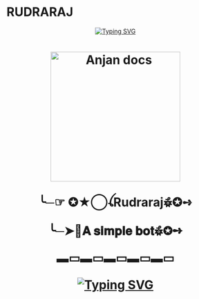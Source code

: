 # RUDRARAJ 
<div align="center">
<a href="https://git.io/typing-svg"><img src="https://readme-typing-svg.demolab.com?font=Ribeye&size=50&pause=1000&color=F710B1&center=true&width=910&height=100&lines=I'M+𓆩MR.RUDRARAJ𓆪;Multi+Device+Whatsapp+Bot;Coded+By+R-U-D-R-A" alt="Typing SVG" /></a>
<h1 align="center">
  
<p align="center"> 

<p align="center">
  <a href="https://wa.me/919883457657?text=𝑯𝒆𝒍𝒍𝒐  𝑩𝒓𝒐...𝑰 𝑨𝒎 𝒀𝒐𝒖𝒓 𝑩𝒊𝒈 𝑭𝒂𝒏 ❤️✨">
    <img alt="Anjan docs" height="300" src="https://telegra.ph/file/f821845f00264f88952cb.jpg">
  </a>
</p>
               
  ╰─☞︎︎︎ ✪★⃝ꪶ‎Rudraraj𖥘✪➺
  
 
  ╰─➤📡𝐀 𝐬𝐢𝐦𝐩𝐥𝐞 𝐛𝐨𝐭𖥘✪➺
 

 ▬▭▬▭▬▭▬▭▬▭


<div align="center">
<a href="https://git.io/typing-svg"><img src="https://readme-typing-svg.demolab.com?font=Ribeye&size=50&pause=1000&color=F710B1&center=true&width=910&height=100&lines=I'M+Mr.Rudraraj;BOT+WAS+COMMING+SOON" alt="Typing SVG" /></a>
<h1 align="center">

